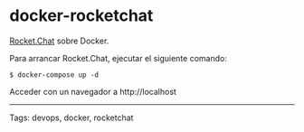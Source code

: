# docker-rocketchat
[Rocket.Chat](https://rocket.chat) sobre Docker.

Para arrancar Rocket.Chat, ejecutar el siguiente comando:
```
$ docker-compose up -d
```

Acceder con un navegador a http://localhost

---

Tags: devops, docker, rocketchat
